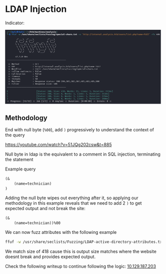 # LDAP Injection

Indicator:

![](../Attachments/Pasted%20image%2020240121231222.png)

## Methodology

End with null byte (`%00`), add `)` progressively to understand the context of the query

https://youtube.com/watch?v=51JQg202csw&t=885

Null byte in ldap is the equivalent to a comment in SQL injection, terminating the statement

Example query

```
(&
	(name=technician)
)
```

Adding the null byte wipes out everything after it, so applying our methodology in this example reveals that we need to add 2 `)` to get expected output and not break the site:

```
(&
	(name=technician))%00
```

We can now fuzz attributes with the following example

```bash
ffuf -w /usr/share/seclists/Fuzzing/LDAP-active-directory-attributes.txt -u 'http://internal.analysis.htb/users/list.php?name=technician)(FUZZ%3d*' -ms 418
```

We match size of 418 cause this is output size matches where the website doesnt break and provides expected output.

Check the following writeup to continue following the logic: [10.129.187.203](../../../Writeups/HackTheBox/0%20Machines/Gen%203/Analysis/10.129.187.203.md)
